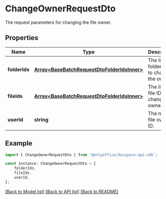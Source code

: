 # ChangeOwnerRequestDto

The request parameters for changing the file owner.

## Properties

Name | Type | Description | Notes
------------ | ------------- | ------------- | -------------
**folderIds** | [**Array&lt;BaseBatchRequestDtoFolderIdsInner&gt;**](BaseBatchRequestDtoFolderIdsInner.md) | The list of folder IDs to change the owner. | [optional] [default to undefined]
**fileIds** | [**Array&lt;BaseBatchRequestDtoFolderIdsInner&gt;**](BaseBatchRequestDtoFolderIdsInner.md) | The list of file IDs to change the owner. | [optional] [default to undefined]
**userId** | **string** | The new file owner ID. | [default to undefined]

## Example

```typescript
import { ChangeOwnerRequestDto } from '@onlyoffice/docspace-api-sdk';

const instance: ChangeOwnerRequestDto = {
    folderIds,
    fileIds,
    userId,
};
```

[[Back to Model list]](../README.md#documentation-for-models) [[Back to API list]](../README.md#documentation-for-api-endpoints) [[Back to README]](../README.md)
